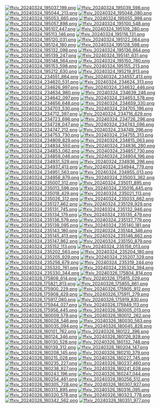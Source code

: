 [![ffxiv_20240324_195037_199.png](./image_j_thumb/ffxiv_20240324_195037_199.png.thumb.jpg)](./image_j/ffxiv_20240324_195037_199.png) 
[![ffxiv_20240324_195039_598.png](./image_j_thumb/ffxiv_20240324_195039_598.png.thumb.jpg)](./image_j/ffxiv_20240324_195039_598.png) 
[![ffxiv_20240324_195044_213.png](./image_j_thumb/ffxiv_20240324_195044_213.png.thumb.jpg)](./image_j/ffxiv_20240324_195044_213.png) 
[![ffxiv_20240324_195048_080.png](./image_j_thumb/ffxiv_20240324_195048_080.png.thumb.jpg)](./image_j/ffxiv_20240324_195048_080.png) 
[![ffxiv_20240324_195053_665.png](./image_j_thumb/ffxiv_20240324_195053_665.png.thumb.jpg)](./image_j/ffxiv_20240324_195053_665.png) 
[![ffxiv_20240324_195055_998.png](./image_j_thumb/ffxiv_20240324_195055_998.png.thumb.jpg)](./image_j/ffxiv_20240324_195055_998.png) 
[![ffxiv_20240324_195057_898.png](./image_j_thumb/ffxiv_20240324_195057_898.png.thumb.jpg)](./image_j/ffxiv_20240324_195057_898.png) 
[![ffxiv_20240324_195100_548.png](./image_j_thumb/ffxiv_20240324_195100_548.png.thumb.jpg)](./image_j/ffxiv_20240324_195100_548.png) 
[![ffxiv_20240324_195107_447.png](./image_j_thumb/ffxiv_20240324_195107_447.png.thumb.jpg)](./image_j/ffxiv_20240324_195107_447.png) 
[![ffxiv_20240324_195109_280.png](./image_j_thumb/ffxiv_20240324_195109_280.png.thumb.jpg)](./image_j/ffxiv_20240324_195109_280.png) 
[![ffxiv_20240324_195113_146.png](./image_j_thumb/ffxiv_20240324_195113_146.png.thumb.jpg)](./image_j/ffxiv_20240324_195113_146.png) 
[![ffxiv_20240324_195116_131.png](./image_j_thumb/ffxiv_20240324_195116_131.png.thumb.jpg)](./image_j/ffxiv_20240324_195116_131.png) 
[![ffxiv_20240324_195120_031.png](./image_j_thumb/ffxiv_20240324_195120_031.png.thumb.jpg)](./image_j/ffxiv_20240324_195120_031.png) 
[![ffxiv_20240324_195122_064.png](./image_j_thumb/ffxiv_20240324_195122_064.png.thumb.jpg)](./image_j/ffxiv_20240324_195122_064.png) 
[![ffxiv_20240324_195124_180.png](./image_j_thumb/ffxiv_20240324_195124_180.png.thumb.jpg)](./image_j/ffxiv_20240324_195124_180.png) 
[![ffxiv_20240324_195128_598.png](./image_j_thumb/ffxiv_20240324_195128_598.png.thumb.jpg)](./image_j/ffxiv_20240324_195128_598.png) 
[![ffxiv_20240324_195132_098.png](./image_j_thumb/ffxiv_20240324_195132_098.png.thumb.jpg)](./image_j/ffxiv_20240324_195132_098.png) 
[![ffxiv_20240324_195136_664.png](./image_j_thumb/ffxiv_20240324_195136_664.png.thumb.jpg)](./image_j/ffxiv_20240324_195136_664.png) 
[![ffxiv_20240324_195139_247.png](./image_j_thumb/ffxiv_20240324_195139_247.png.thumb.jpg)](./image_j/ffxiv_20240324_195139_247.png) 
[![ffxiv_20240324_195141_631.png](./image_j_thumb/ffxiv_20240324_195141_631.png.thumb.jpg)](./image_j/ffxiv_20240324_195141_631.png) 
[![ffxiv_20240324_195148_564.png](./image_j_thumb/ffxiv_20240324_195148_564.png.thumb.jpg)](./image_j/ffxiv_20240324_195148_564.png) 
[![ffxiv_20240324_195150_780.png](./image_j_thumb/ffxiv_20240324_195150_780.png.thumb.jpg)](./image_j/ffxiv_20240324_195150_780.png) 
[![ffxiv_20240324_195153_598.png](./image_j_thumb/ffxiv_20240324_195153_598.png.thumb.jpg)](./image_j/ffxiv_20240324_195153_598.png) 
[![ffxiv_20240324_195155_213.png](./image_j_thumb/ffxiv_20240324_195155_213.png.thumb.jpg)](./image_j/ffxiv_20240324_195155_213.png) 
[![ffxiv_20240324_195212_630.png](./image_j_thumb/ffxiv_20240324_195212_630.png.thumb.jpg)](./image_j/ffxiv_20240324_195212_630.png) 
[![ffxiv_20240324_195219_913.png](./image_j_thumb/ffxiv_20240324_195219_913.png.thumb.jpg)](./image_j/ffxiv_20240324_195219_913.png) 
[![ffxiv_20240324_234551_864.png](./image_j_thumb/ffxiv_20240324_234551_864.png.thumb.jpg)](./image_j/ffxiv_20240324_234551_864.png) 
[![ffxiv_20240324_234557_413.png](./image_j_thumb/ffxiv_20240324_234557_413.png.thumb.jpg)](./image_j/ffxiv_20240324_234557_413.png) 
[![ffxiv_20240324_234620_531.png](./image_j_thumb/ffxiv_20240324_234620_531.png.thumb.jpg)](./image_j/ffxiv_20240324_234620_531.png) 
[![ffxiv_20240324_234624_313.png](./image_j_thumb/ffxiv_20240324_234624_313.png.thumb.jpg)](./image_j/ffxiv_20240324_234624_313.png) 
[![ffxiv_20240324_234626_997.png](./image_j_thumb/ffxiv_20240324_234626_997.png.thumb.jpg)](./image_j/ffxiv_20240324_234626_997.png) 
[![ffxiv_20240324_234632_446.png](./image_j_thumb/ffxiv_20240324_234632_446.png.thumb.jpg)](./image_j/ffxiv_20240324_234632_446.png) 
[![ffxiv_20240324_234634_980.png](./image_j_thumb/ffxiv_20240324_234634_980.png.thumb.jpg)](./image_j/ffxiv_20240324_234634_980.png) 
[![ffxiv_20240324_234639_246.png](./image_j_thumb/ffxiv_20240324_234639_246.png.thumb.jpg)](./image_j/ffxiv_20240324_234639_246.png) 
[![ffxiv_20240324_234642_097.png](./image_j_thumb/ffxiv_20240324_234642_097.png.thumb.jpg)](./image_j/ffxiv_20240324_234642_097.png) 
[![ffxiv_20240324_234653_578.png](./image_j_thumb/ffxiv_20240324_234653_578.png.thumb.jpg)](./image_j/ffxiv_20240324_234653_578.png) 
[![ffxiv_20240324_234656_648.png](./image_j_thumb/ffxiv_20240324_234656_648.png.thumb.jpg)](./image_j/ffxiv_20240324_234656_648.png) 
[![ffxiv_20240324_234659_330.png](./image_j_thumb/ffxiv_20240324_234659_330.png.thumb.jpg)](./image_j/ffxiv_20240324_234659_330.png) 
[![ffxiv_20240324_234703_530.png](./image_j_thumb/ffxiv_20240324_234703_530.png.thumb.jpg)](./image_j/ffxiv_20240324_234703_530.png) 
[![ffxiv_20240324_234705_196.png](./image_j_thumb/ffxiv_20240324_234705_196.png.thumb.jpg)](./image_j/ffxiv_20240324_234705_196.png) 
[![ffxiv_20240324_234712_397.png](./image_j_thumb/ffxiv_20240324_234712_397.png.thumb.jpg)](./image_j/ffxiv_20240324_234712_397.png) 
[![ffxiv_20240324_234716_629.png](./image_j_thumb/ffxiv_20240324_234716_629.png.thumb.jpg)](./image_j/ffxiv_20240324_234716_629.png) 
[![ffxiv_20240324_234723_696.png](./image_j_thumb/ffxiv_20240324_234723_696.png.thumb.jpg)](./image_j/ffxiv_20240324_234723_696.png) 
[![ffxiv_20240324_234726_296.png](./image_j_thumb/ffxiv_20240324_234726_296.png.thumb.jpg)](./image_j/ffxiv_20240324_234726_296.png) 
[![ffxiv_20240324_234728_047.png](./image_j_thumb/ffxiv_20240324_234728_047.png.thumb.jpg)](./image_j/ffxiv_20240324_234728_047.png) 
[![ffxiv_20240324_234743_096.png](./image_j_thumb/ffxiv_20240324_234743_096.png.thumb.jpg)](./image_j/ffxiv_20240324_234743_096.png) 
[![ffxiv_20240324_234747_212.png](./image_j_thumb/ffxiv_20240324_234747_212.png.thumb.jpg)](./image_j/ffxiv_20240324_234747_212.png) 
[![ffxiv_20240324_234749_296.png](./image_j_thumb/ffxiv_20240324_234749_296.png.thumb.jpg)](./image_j/ffxiv_20240324_234749_296.png) 
[![ffxiv_20240324_234753_730.png](./image_j_thumb/ffxiv_20240324_234753_730.png.thumb.jpg)](./image_j/ffxiv_20240324_234753_730.png) 
[![ffxiv_20240324_234755_313.png](./image_j_thumb/ffxiv_20240324_234755_313.png.thumb.jpg)](./image_j/ffxiv_20240324_234755_313.png) 
[![ffxiv_20240324_234809_829.png](./image_j_thumb/ffxiv_20240324_234809_829.png.thumb.jpg)](./image_j/ffxiv_20240324_234809_829.png) 
[![ffxiv_20240324_234815_063.png](./image_j_thumb/ffxiv_20240324_234815_063.png.thumb.jpg)](./image_j/ffxiv_20240324_234815_063.png) 
[![ffxiv_20240324_234834_550.png](./image_j_thumb/ffxiv_20240324_234834_550.png.thumb.jpg)](./image_j/ffxiv_20240324_234834_550.png) 
[![ffxiv_20240324_234836_280.png](./image_j_thumb/ffxiv_20240324_234836_280.png.thumb.jpg)](./image_j/ffxiv_20240324_234836_280.png) 
[![ffxiv_20240324_234853_062.png](./image_j_thumb/ffxiv_20240324_234853_062.png.thumb.jpg)](./image_j/ffxiv_20240324_234853_062.png) 
[![ffxiv_20240324_234857_730.png](./image_j_thumb/ffxiv_20240324_234857_730.png.thumb.jpg)](./image_j/ffxiv_20240324_234857_730.png) 
[![ffxiv_20240324_234859_046.png](./image_j_thumb/ffxiv_20240324_234859_046.png.thumb.jpg)](./image_j/ffxiv_20240324_234859_046.png) 
[![ffxiv_20240324_234904_196.png](./image_j_thumb/ffxiv_20240324_234904_196.png.thumb.jpg)](./image_j/ffxiv_20240324_234904_196.png) 
[![ffxiv_20240324_234931_529.png](./image_j_thumb/ffxiv_20240324_234931_529.png.thumb.jpg)](./image_j/ffxiv_20240324_234931_529.png) 
[![ffxiv_20240324_234936_296.png](./image_j_thumb/ffxiv_20240324_234936_296.png.thumb.jpg)](./image_j/ffxiv_20240324_234936_296.png) 
[![ffxiv_20240324_234937_413.png](./image_j_thumb/ffxiv_20240324_234937_413.png.thumb.jpg)](./image_j/ffxiv_20240324_234937_413.png) 
[![ffxiv_20240324_234944_779.png](./image_j_thumb/ffxiv_20240324_234944_779.png.thumb.jpg)](./image_j/ffxiv_20240324_234944_779.png) 
[![ffxiv_20240324_234951_563.png](./image_j_thumb/ffxiv_20240324_234951_563.png.thumb.jpg)](./image_j/ffxiv_20240324_234951_563.png) 
[![ffxiv_20240324_234955_013.png](./image_j_thumb/ffxiv_20240324_234955_013.png.thumb.jpg)](./image_j/ffxiv_20240324_234955_013.png) 
[![ffxiv_20240324_234958_879.png](./image_j_thumb/ffxiv_20240324_234958_879.png.thumb.jpg)](./image_j/ffxiv_20240324_234958_879.png) 
[![ffxiv_20240324_235003_362.png](./image_j_thumb/ffxiv_20240324_235003_362.png.thumb.jpg)](./image_j/ffxiv_20240324_235003_362.png) 
[![ffxiv_20240324_235007_312.png](./image_j_thumb/ffxiv_20240324_235007_312.png.thumb.jpg)](./image_j/ffxiv_20240324_235007_312.png) 
[![ffxiv_20240324_235011_895.png](./image_j_thumb/ffxiv_20240324_235011_895.png.thumb.jpg)](./image_j/ffxiv_20240324_235011_895.png) 
[![ffxiv_20240324_235013_596.png](./image_j_thumb/ffxiv_20240324_235013_596.png.thumb.jpg)](./image_j/ffxiv_20240324_235013_596.png) 
[![ffxiv_20240324_235016_445.png](./image_j_thumb/ffxiv_20240324_235016_445.png.thumb.jpg)](./image_j/ffxiv_20240324_235016_445.png) 
[![ffxiv_20240324_235018_429.png](./image_j_thumb/ffxiv_20240324_235018_429.png.thumb.jpg)](./image_j/ffxiv_20240324_235018_429.png) 
[![ffxiv_20240324_235021_113.png](./image_j_thumb/ffxiv_20240324_235021_113.png.thumb.jpg)](./image_j/ffxiv_20240324_235021_113.png) 
[![ffxiv_20240324_235026_312.png](./image_j_thumb/ffxiv_20240324_235026_312.png.thumb.jpg)](./image_j/ffxiv_20240324_235026_312.png) 
[![ffxiv_20240324_235033_662.png](./image_j_thumb/ffxiv_20240324_235033_662.png.thumb.jpg)](./image_j/ffxiv_20240324_235033_662.png) 
[![ffxiv_20240324_235127_462.png](./image_j_thumb/ffxiv_20240324_235127_462.png.thumb.jpg)](./image_j/ffxiv_20240324_235127_462.png) 
[![ffxiv_20240324_235129_929.png](./image_j_thumb/ffxiv_20240324_235129_929.png.thumb.jpg)](./image_j/ffxiv_20240324_235129_929.png) 
[![ffxiv_20240324_235131_745.png](./image_j_thumb/ffxiv_20240324_235131_745.png.thumb.jpg)](./image_j/ffxiv_20240324_235131_745.png) 
[![ffxiv_20240324_235132_946.png](./image_j_thumb/ffxiv_20240324_235132_946.png.thumb.jpg)](./image_j/ffxiv_20240324_235132_946.png) 
[![ffxiv_20240324_235134_179.png](./image_j_thumb/ffxiv_20240324_235134_179.png.thumb.jpg)](./image_j/ffxiv_20240324_235134_179.png) 
[![ffxiv_20240324_235135_479.png](./image_j_thumb/ffxiv_20240324_235135_479.png.thumb.jpg)](./image_j/ffxiv_20240324_235135_479.png) 
[![ffxiv_20240324_235136_579.png](./image_j_thumb/ffxiv_20240324_235136_579.png.thumb.jpg)](./image_j/ffxiv_20240324_235136_579.png) 
[![ffxiv_20240324_235137_779.png](./image_j_thumb/ffxiv_20240324_235137_779.png.thumb.jpg)](./image_j/ffxiv_20240324_235137_779.png) 
[![ffxiv_20240324_235139_095.png](./image_j_thumb/ffxiv_20240324_235139_095.png.thumb.jpg)](./image_j/ffxiv_20240324_235139_095.png) 
[![ffxiv_20240324_235140_181.png](./image_j_thumb/ffxiv_20240324_235140_181.png.thumb.jpg)](./image_j/ffxiv_20240324_235140_181.png) 
[![ffxiv_20240324_235143_180.png](./image_j_thumb/ffxiv_20240324_235143_180.png.thumb.jpg)](./image_j/ffxiv_20240324_235143_180.png) 
[![ffxiv_20240324_235144_346.png](./image_j_thumb/ffxiv_20240324_235144_346.png.thumb.jpg)](./image_j/ffxiv_20240324_235144_346.png) 
[![ffxiv_20240324_235145_413.png](./image_j_thumb/ffxiv_20240324_235145_413.png.thumb.jpg)](./image_j/ffxiv_20240324_235145_413.png) 
[![ffxiv_20240324_235146_662.png](./image_j_thumb/ffxiv_20240324_235146_662.png.thumb.jpg)](./image_j/ffxiv_20240324_235146_662.png) 
[![ffxiv_20240324_235147_862.png](./image_j_thumb/ffxiv_20240324_235147_862.png.thumb.jpg)](./image_j/ffxiv_20240324_235147_862.png) 
[![ffxiv_20240324_235150_879.png](./image_j_thumb/ffxiv_20240324_235150_879.png.thumb.jpg)](./image_j/ffxiv_20240324_235150_879.png) 
[![ffxiv_20240324_235152_113.png](./image_j_thumb/ffxiv_20240324_235152_113.png.thumb.jpg)](./image_j/ffxiv_20240324_235152_113.png) 
[![ffxiv_20240324_235159_013.png](./image_j_thumb/ffxiv_20240324_235159_013.png.thumb.jpg)](./image_j/ffxiv_20240324_235159_013.png) 
[![ffxiv_20240324_235202_563.png](./image_j_thumb/ffxiv_20240324_235202_563.png.thumb.jpg)](./image_j/ffxiv_20240324_235202_563.png) 
[![ffxiv_20240324_235204_180.png](./image_j_thumb/ffxiv_20240324_235204_180.png.thumb.jpg)](./image_j/ffxiv_20240324_235204_180.png) 
[![ffxiv_20240324_235205_929.png](./image_j_thumb/ffxiv_20240324_235205_929.png.thumb.jpg)](./image_j/ffxiv_20240324_235205_929.png) 
[![ffxiv_20240324_235207_329.png](./image_j_thumb/ffxiv_20240324_235207_329.png.thumb.jpg)](./image_j/ffxiv_20240324_235207_329.png) 
[![ffxiv_20240324_235256_679.png](./image_j_thumb/ffxiv_20240324_235256_679.png.thumb.jpg)](./image_j/ffxiv_20240324_235256_679.png) 
[![ffxiv_20240324_235319_244.png](./image_j_thumb/ffxiv_20240324_235319_244.png.thumb.jpg)](./image_j/ffxiv_20240324_235319_244.png) 
[![ffxiv_20240324_235320_761.png](./image_j_thumb/ffxiv_20240324_235320_761.png.thumb.jpg)](./image_j/ffxiv_20240324_235320_761.png) 
[![ffxiv_20240324_235324_394.png](./image_j_thumb/ffxiv_20240324_235324_394.png.thumb.jpg)](./image_j/ffxiv_20240324_235324_394.png) 
[![ffxiv_20240324_235330_344.png](./image_j_thumb/ffxiv_20240324_235330_344.png.thumb.jpg)](./image_j/ffxiv_20240324_235330_344.png) 
[![ffxiv_20240326_175804_814.png](./image_j_thumb/ffxiv_20240326_175804_814.png.thumb.jpg)](./image_j/ffxiv_20240326_175804_814.png) 
[![ffxiv_20240326_175808_614.png](./image_j_thumb/ffxiv_20240326_175808_614.png.thumb.jpg)](./image_j/ffxiv_20240326_175808_614.png) 
[![ffxiv_20240326_175815_029.png](./image_j_thumb/ffxiv_20240326_175815_029.png.thumb.jpg)](./image_j/ffxiv_20240326_175815_029.png) 
[![ffxiv_20240326_175821_813.png](./image_j_thumb/ffxiv_20240326_175821_813.png.thumb.jpg)](./image_j/ffxiv_20240326_175821_813.png) 
[![ffxiv_20240326_175855_661.png](./image_j_thumb/ffxiv_20240326_175855_661.png.thumb.jpg)](./image_j/ffxiv_20240326_175855_661.png) 
[![ffxiv_20240326_175900_229.png](./image_j_thumb/ffxiv_20240326_175900_229.png.thumb.jpg)](./image_j/ffxiv_20240326_175900_229.png) 
[![ffxiv_20240326_175905_912.png](./image_j_thumb/ffxiv_20240326_175905_912.png.thumb.jpg)](./image_j/ffxiv_20240326_175905_912.png) 
[![ffxiv_20240326_175908_429.png](./image_j_thumb/ffxiv_20240326_175908_429.png.thumb.jpg)](./image_j/ffxiv_20240326_175908_429.png) 
[![ffxiv_20240326_175911_279.png](./image_j_thumb/ffxiv_20240326_175911_279.png.thumb.jpg)](./image_j/ffxiv_20240326_175911_279.png) 
[![ffxiv_20240326_175917_080.png](./image_j_thumb/ffxiv_20240326_175917_080.png.thumb.jpg)](./image_j/ffxiv_20240326_175917_080.png) 
[![ffxiv_20240326_175919_830.png](./image_j_thumb/ffxiv_20240326_175919_830.png.thumb.jpg)](./image_j/ffxiv_20240326_175919_830.png) 
[![ffxiv_20240326_175944_027.png](./image_j_thumb/ffxiv_20240326_175944_027.png.thumb.jpg)](./image_j/ffxiv_20240326_175944_027.png) 
[![ffxiv_20240326_175949_113.png](./image_j_thumb/ffxiv_20240326_175949_113.png.thumb.jpg)](./image_j/ffxiv_20240326_175949_113.png) 
[![ffxiv_20240326_175956_445.png](./image_j_thumb/ffxiv_20240326_175956_445.png.thumb.jpg)](./image_j/ffxiv_20240326_175956_445.png) 
[![ffxiv_20240326_180005_013.png](./image_j_thumb/ffxiv_20240326_180005_013.png.thumb.jpg)](./image_j/ffxiv_20240326_180005_013.png) 
[![ffxiv_20240326_180009_579.png](./image_j_thumb/ffxiv_20240326_180009_579.png.thumb.jpg)](./image_j/ffxiv_20240326_180009_579.png) 
[![ffxiv_20240326_180012_262.png](./image_j_thumb/ffxiv_20240326_180012_262.png.thumb.jpg)](./image_j/ffxiv_20240326_180012_262.png) 
[![ffxiv_20240326_180028_546.png](./image_j_thumb/ffxiv_20240326_180028_546.png.thumb.jpg)](./image_j/ffxiv_20240326_180028_546.png) 
[![ffxiv_20240326_180030_563.png](./image_j_thumb/ffxiv_20240326_180030_563.png.thumb.jpg)](./image_j/ffxiv_20240326_180030_563.png) 
[![ffxiv_20240326_180035_094.png](./image_j_thumb/ffxiv_20240326_180035_094.png.thumb.jpg)](./image_j/ffxiv_20240326_180035_094.png) 
[![ffxiv_20240326_180045_828.png](./image_j_thumb/ffxiv_20240326_180045_828.png.thumb.jpg)](./image_j/ffxiv_20240326_180045_828.png) 
[![ffxiv_20240326_180101_762.png](./image_j_thumb/ffxiv_20240326_180101_762.png.thumb.jpg)](./image_j/ffxiv_20240326_180101_762.png) 
[![ffxiv_20240326_180122_396.png](./image_j_thumb/ffxiv_20240326_180122_396.png.thumb.jpg)](./image_j/ffxiv_20240326_180122_396.png) 
[![ffxiv_20240326_180124_346.png](./image_j_thumb/ffxiv_20240326_180124_346.png.thumb.jpg)](./image_j/ffxiv_20240326_180124_346.png) 
[![ffxiv_20240326_180126_928.png](./image_j_thumb/ffxiv_20240326_180126_928.png.thumb.jpg)](./image_j/ffxiv_20240326_180126_928.png) 
[![ffxiv_20240326_180130_528.png](./image_j_thumb/ffxiv_20240326_180130_528.png.thumb.jpg)](./image_j/ffxiv_20240326_180130_528.png) 
[![ffxiv_20240326_180132_748.png](./image_j_thumb/ffxiv_20240326_180132_748.png.thumb.jpg)](./image_j/ffxiv_20240326_180132_748.png) 
[![ffxiv_20240326_180139_312.png](./image_j_thumb/ffxiv_20240326_180139_312.png.thumb.jpg)](./image_j/ffxiv_20240326_180139_312.png) 
[![ffxiv_20240326_180204_147.png](./image_j_thumb/ffxiv_20240326_180204_147.png.thumb.jpg)](./image_j/ffxiv_20240326_180204_147.png) 
[![ffxiv_20240326_180208_145.png](./image_j_thumb/ffxiv_20240326_180208_145.png.thumb.jpg)](./image_j/ffxiv_20240326_180208_145.png) 
[![ffxiv_20240326_180210_379.png](./image_j_thumb/ffxiv_20240326_180210_379.png.thumb.jpg)](./image_j/ffxiv_20240326_180210_379.png) 
[![ffxiv_20240326_180215_028.png](./image_j_thumb/ffxiv_20240326_180215_028.png.thumb.jpg)](./image_j/ffxiv_20240326_180215_028.png) 
[![ffxiv_20240326_180227_745.png](./image_j_thumb/ffxiv_20240326_180227_745.png.thumb.jpg)](./image_j/ffxiv_20240326_180227_745.png) 
[![ffxiv_20240326_180235_227.png](./image_j_thumb/ffxiv_20240326_180235_227.png.thumb.jpg)](./image_j/ffxiv_20240326_180235_227.png) 
[![ffxiv_20240326_180237_460.png](./image_j_thumb/ffxiv_20240326_180237_460.png.thumb.jpg)](./image_j/ffxiv_20240326_180237_460.png) 
[![ffxiv_20240326_180238_927.png](./image_j_thumb/ffxiv_20240326_180238_927.png.thumb.jpg)](./image_j/ffxiv_20240326_180238_927.png) 
[![ffxiv_20240326_180241_628.png](./image_j_thumb/ffxiv_20240326_180241_628.png.thumb.jpg)](./image_j/ffxiv_20240326_180241_628.png) 
[![ffxiv_20240326_180243_196.png](./image_j_thumb/ffxiv_20240326_180243_196.png.thumb.jpg)](./image_j/ffxiv_20240326_180243_196.png) 
[![ffxiv_20240326_180247_044.png](./image_j_thumb/ffxiv_20240326_180247_044.png.thumb.jpg)](./image_j/ffxiv_20240326_180247_044.png) 
[![ffxiv_20240326_180254_461.png](./image_j_thumb/ffxiv_20240326_180254_461.png.thumb.jpg)](./image_j/ffxiv_20240326_180254_461.png) 
[![ffxiv_20240326_180256_512.png](./image_j_thumb/ffxiv_20240326_180256_512.png.thumb.jpg)](./image_j/ffxiv_20240326_180256_512.png) 
[![ffxiv_20240326_180305_728.png](./image_j_thumb/ffxiv_20240326_180305_728.png.thumb.jpg)](./image_j/ffxiv_20240326_180305_728.png) 
[![ffxiv_20240326_180307_927.png](./image_j_thumb/ffxiv_20240326_180307_927.png.thumb.jpg)](./image_j/ffxiv_20240326_180307_927.png) 
[![ffxiv_20240326_180313_895.png](./image_j_thumb/ffxiv_20240326_180313_895.png.thumb.jpg)](./image_j/ffxiv_20240326_180313_895.png) 
[![ffxiv_20240326_180316_095.png](./image_j_thumb/ffxiv_20240326_180316_095.png.thumb.jpg)](./image_j/ffxiv_20240326_180316_095.png) 
[![ffxiv_20240326_180320_578.png](./image_j_thumb/ffxiv_20240326_180320_578.png.thumb.jpg)](./image_j/ffxiv_20240326_180320_578.png) 
[![ffxiv_20240326_180323_778.png](./image_j_thumb/ffxiv_20240326_180323_778.png.thumb.jpg)](./image_j/ffxiv_20240326_180323_778.png) 
[![ffxiv_20240326_180342_562.png](./image_j_thumb/ffxiv_20240326_180342_562.png.thumb.jpg)](./image_j/ffxiv_20240326_180342_562.png) 
[![ffxiv_20240326_180351_977.png](./image_j_thumb/ffxiv_20240326_180351_977.png.thumb.jpg)](./image_j/ffxiv_20240326_180351_977.png) 
